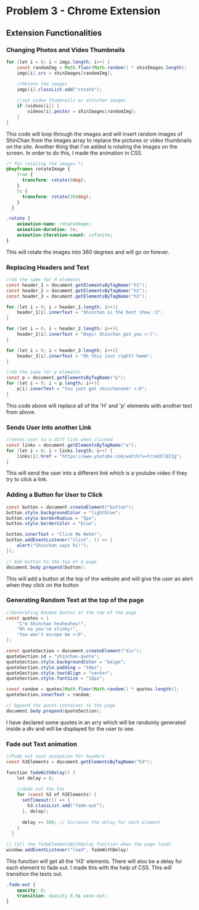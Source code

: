 # Problem 3 - Chrome Extension 

## Extension Functionalities

### Changing Photos and Video Thumbnails

``` JAVA
for (let i = 0; i < imgs.length; i++) {
    const randomImg = Math.floor(Math.random() * shinImages.length);
    imgs[i].src = shinImages[randomImg];
    
    //Rotate the images
    imgs[i].classList.add("rotate");

    //set video thumbnails as shinchan images
    if (videos[i]) {
        videos[i].poster = shinImages[randomImg];
    }
}
```

This code will loop through the images and will insert random images of ShinChan from the images array to replace the pictures or video thumbnails on the site. Another thing that I've added is rotating the images on the screen. In order to do this, I made the animation in CSS.

``` CSS
/* for rotating the images */
@keyframes rotateImage {
    from {
      transform: rotate(0deg);
    }
    to {
      transform: rotate(360deg);
    }
  }

.rotate {
    animation-name: rotateImage;
    animation-duration: 5s;
    animation-iteration-count: infinite;
}
```

This will rotate the images into 360 degrees and will go on forever.

### Replacing Headers and Text 
``` JAVA
//do the same for H elements
const header_1 = document.getElementsByTagName("h1");
const header_2 = document.getElementsByTagName("h2");
const header_3 = document.getElementsByTagName("h3");

for (let i = 0; i < header_1.length; i++){
    header_1[i].innerText = "Shinchan is the best show :3";
}

for (let i = 0; i < header_2.length; i++){
    header_2[i].innerText = "Oops! Shinchan got you >:)";
}

for (let i = 0; i < header_3.length; i++){
    header_3[i].innerText = "Oh this isnt right? hmmm";
}

//do the same for p elements
const p = document.getElementsByTagName("p");
for (let i = 0; i < p.length; i++){
    p[i].innerText = "You just got shinchanned! >:D";
}
```

This code above will replace all of the 'H' and 'p' elements with another text from above.

### Sends User into another Link
``` JAVA
//Sends user to a diff link when clicked
const links = document.getElementsByTagName("a");
for (let i = 0; i < links.length; i++) {
    links[i].href = "https://www.youtube.com/watch?v=trzeUClQIIg";
}
```

This will send the user into a different link which is a youtube video if they try to click a link.

### Adding a Button for User to Click
``` JAVA
const button = document.createElement("button");
button.style.backgroundColor = "lightblue";
button.style.borderRadius = "5px";
button.style.borderColor = "blue";

button.innerText = "Click Me Hehe!";
button.addEventListener("click", () => {
    alert("Shinchan says hi!");
});

// Add button to the top of a page
document.body.prepend(button);
```

This will add a button at the top of the website and will give the user an alert when they click on the button

### Generating Random Text at the top of the page
``` JAVA
//Generating Random Quotes at the top of the page
const quotes = [
    "I'm Shinchan heuheuheu!",
    "Oh no you're stinky!",
    "You won't escape me >:D",
];

const quoteSection = document.createElement("div");
quoteSection.id = "shinchan-quote";
quoteSection.style.backgroundColor = "beige";
quoteSection.style.padding = "10px";
quoteSection.style.textAlign = "center";
quoteSection.style.fontSize = "16px";

const random = quotes[Math.floor(Math.random() * quotes.length)];
quoteSection.innerText = random;

// Append the quote container to the page
document.body.prepend(quoteSection);
```

I have declared some quotes in an arry which will be randomly generated inside a div and will be displayed for the user to see.

### Fade out Text animation
``` JAVA
//Fade out text animation for headers
const h3Elements = document.getElementsByTagName("h3");

function fadeWithDelay() {
    let delay = 0; 
    
    //dade out the h3s
    for (const h3 of h3Elements) {
      setTimeout(() => {
        h3.classList.add("fade-out");
      }, delay);
  
      delay += 500; // Increase the delay for each element
    }
  }
  
// Call the fadeElementsWithDelay function when the page loads
window.addEventListener("load", fadeWithDelay)
```

This function will get all the 'H3' elements. There will also be a delay for each element to fade out. I made this with the help of CSS. This will transition the texts out.


``` CSS
.fade-out {
    opacity: 0;
    transition: opacity 0.5s ease-out;
}
```